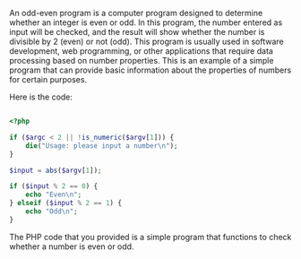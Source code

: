 
An odd-even program is a computer program designed to determine whether an integer is even or odd. In this program, the number entered as input will be checked, and the result will show whether the number is divisible by 2 (even) or not (odd). This program is usually used in software development, web programming, or other applications that require data processing based on number properties. This is an example of a simple program that can provide basic information about the properties of numbers for certain purposes.

Here is the code:
```php

<?php

if ($argc < 2 || !is_numeric($argv[1])) {
    die("Usage: please input a number\n");
}

$input = abs($argv[1]);

if ($input % 2 == 0) {
    echo "Even\n";
} elseif ($input % 2 == 1) {
    echo "Odd\n";
}

```

The PHP code that you provided is a simple program that functions to check whether a number is even or odd.